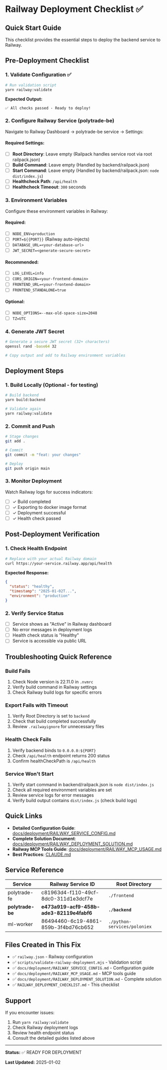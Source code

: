 # Railway Deployment Checklist ✅

## Quick Start Guide

This checklist provides the essential steps to deploy the backend service to Railway.

## Pre-Deployment Checklist

### 1. Validate Configuration ✅

```bash
# Run validation script
yarn railway:validate
```

**Expected Output:**
```
✅ All checks passed - Ready to deploy!
```

### 2. Configure Railway Service (polytrade-be)

Navigate to Railway Dashboard → polytrade-be service → Settings:

#### Required Settings:

- [ ] **Root Directory**: Leave empty (Railpack handles service root via root railpack.json)
- [ ] **Build Command**: Leave empty (Handled by backend/railpack.json)
- [ ] **Start Command**: Leave empty (Handled by backend/railpack.json: `node dist/index.js`)
- [ ] **Healthcheck Path**: `/api/health`
- [ ] **Healthcheck Timeout**: `300` seconds

### 3. Environment Variables

Configure these environment variables in Railway:

#### Required:
- [ ] `NODE_ENV=production`
- [ ] `PORT=${{PORT}}` (Railway auto-injects)
- [ ] `DATABASE_URL=<your-database-url>`
- [ ] `JWT_SECRET=<generate-secure-secret>`

#### Recommended:
- [ ] `LOG_LEVEL=info`
- [ ] `CORS_ORIGIN=<your-frontend-domain>`
- [ ] `FRONTEND_URL=<your-frontend-domain>`
- [ ] `FRONTEND_STANDALONE=true`

#### Optional:
- [ ] `NODE_OPTIONS=--max-old-space-size=2048`
- [ ] `TZ=UTC`

### 4. Generate JWT Secret

```bash
# Generate a secure JWT secret (32+ characters)
openssl rand -base64 32

# Copy output and add to Railway environment variables
```

## Deployment Steps

### 1. Build Locally (Optional - for testing)

```bash
# Build backend
yarn build:backend

# Validate again
yarn railway:validate
```

### 2. Commit and Push

```bash
# Stage changes
git add .

# Commit
git commit -m "feat: your changes"

# Deploy
git push origin main
```

### 3. Monitor Deployment

Watch Railway logs for success indicators:

- [ ] ✓ Build completed
- [ ] ✓ Exporting to docker image format
- [ ] ✓ Deployment successful
- [ ] ✓ Health check passed

## Post-Deployment Verification

### 1. Check Health Endpoint

```bash
# Replace with your actual Railway domain
curl https://your-service.railway.app/api/health
```

**Expected Response:**
```json
{
  "status": "healthy",
  "timestamp": "2025-01-02T...",
  "environment": "production"
}
```

### 2. Verify Service Status

- [ ] Service shows as "Active" in Railway dashboard
- [ ] No error messages in deployment logs
- [ ] Health check status is "Healthy"
- [ ] Service is accessible via public URL

## Troubleshooting Quick Reference

### Build Fails
1. Check Node version is 22.11.0 in `.nvmrc`
2. Verify build command in Railway settings
3. Check Railway build logs for specific errors

### Export Fails with Timeout
1. Verify Root Directory is set to `backend`
2. Check that build completed successfully
3. Review `.railwayignore` for unnecessary files

### Health Check Fails
1. Verify backend binds to `0.0.0.0:${PORT}`
2. Check `/api/health` endpoint returns 200 status
3. Confirm healthCheckPath is `/api/health`

### Service Won't Start
1. Verify start command in backend/railpack.json is `node dist/index.js`
2. Check all required environment variables are set
3. Review service logs for error messages
4. Verify build output contains `dist/index.js` (check build logs)

## Quick Links

- **Detailed Configuration Guide**: [docs/deployment/RAILWAY_SERVICE_CONFIG.md](docs/deployment/RAILWAY_SERVICE_CONFIG.md)
- **Complete Solution Document**: [docs/deployment/RAILWAY_DEPLOYMENT_SOLUTION.md](docs/deployment/RAILWAY_DEPLOYMENT_SOLUTION.md)
- **Railway MCP Tools Guide**: [docs/deployment/RAILWAY_MCP_USAGE.md](docs/deployment/RAILWAY_MCP_USAGE.md)
- **Best Practices**: [CLAUDE.md](CLAUDE.md)

## Service Reference

| Service | Railway Service ID | Root Directory |
|---------|-------------------|----------------|
| polytrade-fe | c81963d4-f110-49cf-8dc0-311d1e3dcf7e | `./frontend` |
| **polytrade-be** | **e473a919-acf9-458b-ade3-82119e4fabf6** | **`./backend`** |
| ml-worker | 86494460-6c19-4861-859b-3f4bd76cb652 | `./python-services/poloniex` |

## Files Created in This Fix

- ✅ `railway.json` - Railway configuration
- ✅ `scripts/validate-railway-deployment.mjs` - Validation script
- ✅ `docs/deployment/RAILWAY_SERVICE_CONFIG.md` - Configuration guide
- ✅ `docs/deployment/RAILWAY_MCP_USAGE.md` - MCP tools guide
- ✅ `docs/deployment/RAILWAY_DEPLOYMENT_SOLUTION.md` - Complete solution
- ✅ `RAILWAY_DEPLOYMENT_CHECKLIST.md` - This checklist

## Support

If you encounter issues:
1. Run `yarn railway:validate`
2. Check Railway deployment logs
3. Review health endpoint status
4. Consult the detailed guides listed above

---

**Status:** ✅ READY FOR DEPLOYMENT

**Last Updated:** 2025-01-02
